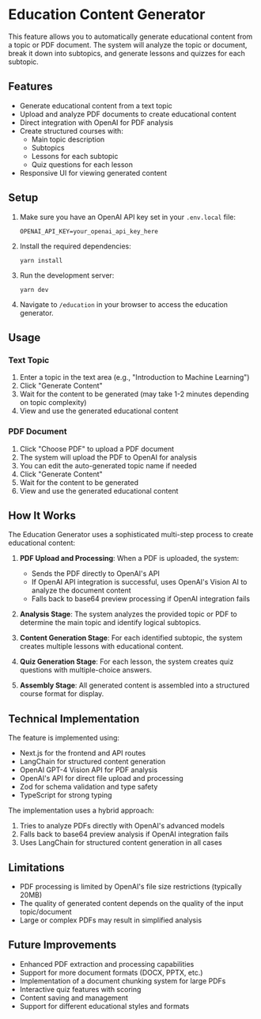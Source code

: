# Education Content Generator

This feature allows you to automatically generate educational content from a topic or PDF document. The system will analyze the topic or document, break it down into subtopics, and generate lessons and quizzes for each subtopic.

## Features

- Generate educational content from a text topic
- Upload and analyze PDF documents to create educational content
- Direct integration with OpenAI for PDF analysis
- Create structured courses with:
  - Main topic description
  - Subtopics
  - Lessons for each subtopic
  - Quiz questions for each lesson
- Responsive UI for viewing generated content

## Setup

1. Make sure you have an OpenAI API key set in your `.env.local` file:
   ```
   OPENAI_API_KEY=your_openai_api_key_here
   ```

2. Install the required dependencies:
   ```
   yarn install
   ```

3. Run the development server:
   ```
   yarn dev
   ```

4. Navigate to `/education` in your browser to access the education generator.

## Usage

### Text Topic

1. Enter a topic in the text area (e.g., "Introduction to Machine Learning")
2. Click "Generate Content"
3. Wait for the content to be generated (may take 1-2 minutes depending on topic complexity)
4. View and use the generated educational content

### PDF Document

1. Click "Choose PDF" to upload a PDF document
2. The system will upload the PDF to OpenAI for analysis
3. You can edit the auto-generated topic name if needed
4. Click "Generate Content"
5. Wait for the content to be generated
6. View and use the generated educational content

## How It Works

The Education Generator uses a sophisticated multi-step process to create educational content:

1. **PDF Upload and Processing**: When a PDF is uploaded, the system:
   - Sends the PDF directly to OpenAI's API
   - If OpenAI API integration is successful, uses OpenAI's Vision AI to analyze the document content
   - Falls back to base64 preview processing if OpenAI integration fails

2. **Analysis Stage**: The system analyzes the provided topic or PDF to determine the main topic and identify logical subtopics.

3. **Content Generation Stage**: For each identified subtopic, the system creates multiple lessons with educational content.

4. **Quiz Generation Stage**: For each lesson, the system creates quiz questions with multiple-choice answers.

5. **Assembly Stage**: All generated content is assembled into a structured course format for display.

## Technical Implementation

The feature is implemented using:

- Next.js for the frontend and API routes
- LangChain for structured content generation
- OpenAI GPT-4 Vision API for PDF analysis
- OpenAI's API for direct file upload and processing
- Zod for schema validation and type safety
- TypeScript for strong typing

The implementation uses a hybrid approach:
1. Tries to analyze PDFs directly with OpenAI's advanced models
2. Falls back to base64 preview analysis if OpenAI integration fails
3. Uses LangChain for structured content generation in all cases

## Limitations

- PDF processing is limited by OpenAI's file size restrictions (typically 20MB)
- The quality of generated content depends on the quality of the input topic/document
- Large or complex PDFs may result in simplified analysis

## Future Improvements

- Enhanced PDF extraction and processing capabilities
- Support for more document formats (DOCX, PPTX, etc.)
- Implementation of a document chunking system for large PDFs
- Interactive quiz features with scoring
- Content saving and management
- Support for different educational styles and formats 